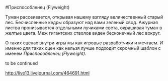#Приспособленец (Flyweight)

Туман рассеивается, открывая нашему взгляду величественный старый лес. Бесчисленные кедры образуют над вами зеленый свод. Ажурная листва пронизывается отдельными лучиками света, окрашивая туман в желтые цвета. Меж гигантских стволов виден бесконечный лес вокруг.

О таких сценах внутри игры мы как игровые разработчики и мечтаем. И именно для таких сцен как нельзя лучше подходит скромный шаблон с именем *Приспособленец (Flyweight)*.

to be continued

http://live13.livejournal.com/464691.html
